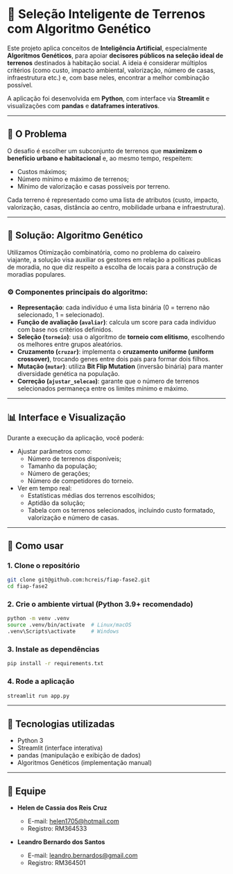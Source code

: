 # 🧠 Seleção Inteligente de Terrenos com Algoritmo Genético

Este projeto aplica conceitos de **Inteligência Artificial**, especialmente **Algoritmos Genéticos**, para apoiar **decisores públicos na seleção ideal de terrenos** destinados à habitação social. A ideia é considerar múltiplos critérios (como custo, impacto ambiental, valorização, número de casas, infraestrutura etc.) e, com base neles, encontrar a melhor combinação possível.

A aplicação foi desenvolvida em **Python**, com interface via **Streamlit** e visualizações com **pandas** e **dataframes interativos**.

---

## 🧩 O Problema

O desafio é escolher um subconjunto de terrenos que **maximizem o benefício urbano e habitacional** e, ao mesmo tempo, respeitem:

- Custos máximos;
- Número mínimo e máximo de terrenos;
- Mínimo de valorização e casas possíveis por terreno.

Cada terreno é representado como uma lista de atributos (custo, impacto, valorização, casas, distância ao centro, mobilidade urbana e infraestrutura).

---

## 🚀 Solução: Algoritmo Genético

Utilizamos Otimização combinatória, como no problema do caixeiro viajante,  a solução visa auxiliar os gestores em relação a politicas publicas de moradia, no que diz respeito a escolha de locais para a construção de moradias populares. 

### ⚙️ Componentes principais do algoritmo:

- **Representação**: cada indivíduo é uma lista binária (0 = terreno não selecionado, 1 = selecionado).
- **Função de avaliação (`avaliar`)**: calcula um score para cada indivíduo com base nos critérios definidos.
- **Seleção (`torneio`)**: usa o algoritmo de **torneio com elitismo**, escolhendo os melhores entre grupos aleatórios.
- **Cruzamento (`cruzar`)**: implementa o **cruzamento uniforme (uniform crossover)**, trocando genes entre dois pais para formar dois filhos.
- **Mutação (`mutar`)**: utiliza **Bit Flip Mutation** (inversão binária) para manter diversidade genética na população.
- **Correção (`ajustar_selecao`)**: garante que o número de terrenos selecionados permaneça entre os limites mínimo e máximo.

---

## 📊 Interface e Visualização

Durante a execução da aplicação, você poderá:

- Ajustar parâmetros como:
  - Número de terrenos disponíveis;
  - Tamanho da população;
  - Número de gerações;
  - Número de competidores do torneio.
- Ver em tempo real:
  - Estatísticas médias dos terrenos escolhidos;
  - Aptidão da solução;
  - Tabela com os terrenos selecionados, incluindo custo formatado, valorização e número de casas.

---

## 🧪 Como usar

### 1. Clone o repositório
```bash
git clone git@github.com:hcreis/fiap-fase2.git
cd fiap-fase2
```

### 2. Crie o ambiente virtual (Python 3.9+ recomendado)
```bash
python -m venv .venv
source .venv/bin/activate  # Linux/macOS
.venv\Scripts\activate     # Windows
```

### 3. Instale as dependências
```bash
pip install -r requirements.txt
```

### 4. Rode a aplicação
```bash
streamlit run app.py
```

---

## 🧰 Tecnologias utilizadas

- Python 3
- Streamlit (interface interativa)
- pandas (manipulação e exibição de dados)
- Algoritmos Genéticos (implementação manual)

---

## 👥 Equipe

- **Helen de Cassia dos Reis Cruz**  
  - E-mail: helen1705@hotmail.com  
  - Registro: RM364533

- **Leandro Bernardo dos Santos**  
  - E-mail: leandro.bernardos@gmail.com  
  - Registro: RM364501
